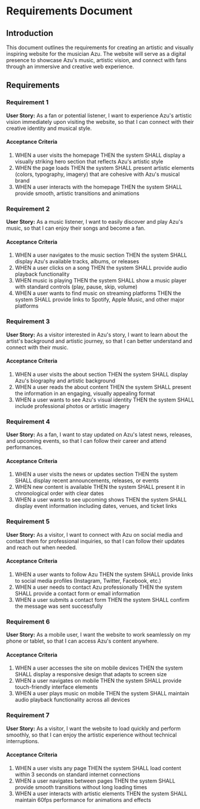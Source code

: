 # Requirements Document

## Introduction

This document outlines the requirements for creating an artistic and visually inspiring website for the musician Azu. The website will serve as a digital presence to showcase Azu's music, artistic vision, and connect with fans through an immersive and creative web experience.

## Requirements

### Requirement 1 

**User Story:** As a fan or potential listener, I want to experience Azu's artistic vision immediately upon visiting the website, so that I can connect with their creative identity and musical style.

#### Acceptance Criteria

1. WHEN a user visits the homepage THEN the system SHALL display a visually striking hero section that reflects Azu's artistic style
2. WHEN the page loads THEN the system SHALL present artistic elements (colors, typography, imagery) that are cohesive with Azu's musical brand
3. WHEN a user interacts with the homepage THEN the system SHALL provide smooth, artistic transitions and animations

### Requirement 2

**User Story:** As a music listener, I want to easily discover and play Azu's music, so that I can enjoy their songs and become a fan.

#### Acceptance Criteria

1. WHEN a user navigates to the music section THEN the system SHALL display Azu's available tracks, albums, or releases
2. WHEN a user clicks on a song THEN the system SHALL provide audio playback functionality
3. WHEN music is playing THEN the system SHALL show a music player with standard controls (play, pause, skip, volume)
4. WHEN a user wants to find music on streaming platforms THEN the system SHALL provide links to Spotify, Apple Music, and other major platforms

### Requirement 3

**User Story:** As a visitor interested in Azu's story, I want to learn about the artist's background and artistic journey, so that I can better understand and connect with their music.

#### Acceptance Criteria

1. WHEN a user visits the about section THEN the system SHALL display Azu's biography and artistic background
2. WHEN a user reads the about content THEN the system SHALL present the information in an engaging, visually appealing format
3. WHEN a user wants to see Azu's visual identity THEN the system SHALL include professional photos or artistic imagery

### Requirement 4

**User Story:** As a fan, I want to stay updated on Azu's latest news, releases, and upcoming events, so that I can follow their career and attend performances.

#### Acceptance Criteria

1. WHEN a user visits the news or updates section THEN the system SHALL display recent announcements, releases, or events
2. WHEN new content is available THEN the system SHALL present it in chronological order with clear dates
3. WHEN a user wants to see upcoming shows THEN the system SHALL display event information including dates, venues, and ticket links

### Requirement 5

**User Story:** As a visitor, I want to connect with Azu on social media and contact them for professional inquiries, so that I can follow their updates and reach out when needed.

#### Acceptance Criteria

1. WHEN a user wants to follow Azu THEN the system SHALL provide links to social media profiles (Instagram, Twitter, Facebook, etc.)
2. WHEN a user needs to contact Azu professionally THEN the system SHALL provide a contact form or email information
3. WHEN a user submits a contact form THEN the system SHALL confirm the message was sent successfully

### Requirement 6

**User Story:** As a mobile user, I want the website to work seamlessly on my phone or tablet, so that I can access Azu's content anywhere.

#### Acceptance Criteria

1. WHEN a user accesses the site on mobile devices THEN the system SHALL display a responsive design that adapts to screen size
2. WHEN a user navigates on mobile THEN the system SHALL provide touch-friendly interface elements
3. WHEN a user plays music on mobile THEN the system SHALL maintain audio playback functionality across all devices

### Requirement 7

**User Story:** As a visitor, I want the website to load quickly and perform smoothly, so that I can enjoy the artistic experience without technical interruptions.

#### Acceptance Criteria

1. WHEN a user visits any page THEN the system SHALL load content within 3 seconds on standard internet connections
2. WHEN a user navigates between pages THEN the system SHALL provide smooth transitions without long loading times
3. WHEN a user interacts with artistic elements THEN the system SHALL maintain 60fps performance for animations and effects